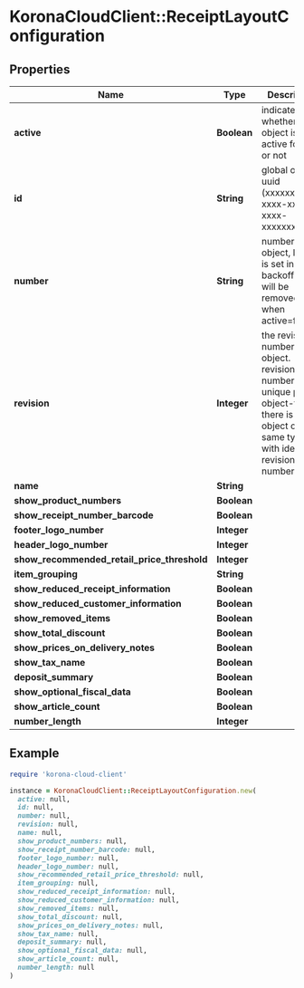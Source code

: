 # KoronaCloudClient::ReceiptLayoutConfiguration

## Properties

| Name | Type | Description | Notes |
| ---- | ---- | ----------- | ----- |
| **active** | **Boolean** | indicates whether the object is active for use or not | [optional][readonly] |
| **id** | **String** | global object uuid (xxxxxxxx-xxxx-xxxx-xxxx-xxxxxxxxxxxx) | [optional] |
| **number** | **String** | number of the object, like it is set in backoffice; will be removed when active&#x3D;false | [optional] |
| **revision** | **Integer** | the revision number of the object. revision numbers are unique per object-type. there is is no object of the same type with identical revision numbers. | [optional][readonly] |
| **name** | **String** |  | [optional] |
| **show_product_numbers** | **Boolean** |  | [optional] |
| **show_receipt_number_barcode** | **Boolean** |  | [optional] |
| **footer_logo_number** | **Integer** |  | [optional] |
| **header_logo_number** | **Integer** |  | [optional] |
| **show_recommended_retail_price_threshold** | **Integer** |  | [optional] |
| **item_grouping** | **String** |  | [optional] |
| **show_reduced_receipt_information** | **Boolean** |  | [optional] |
| **show_reduced_customer_information** | **Boolean** |  | [optional] |
| **show_removed_items** | **Boolean** |  | [optional] |
| **show_total_discount** | **Boolean** |  | [optional] |
| **show_prices_on_delivery_notes** | **Boolean** |  | [optional] |
| **show_tax_name** | **Boolean** |  | [optional] |
| **deposit_summary** | **Boolean** |  | [optional] |
| **show_optional_fiscal_data** | **Boolean** |  | [optional] |
| **show_article_count** | **Boolean** |  | [optional] |
| **number_length** | **Integer** |  | [optional] |

## Example

```ruby
require 'korona-cloud-client'

instance = KoronaCloudClient::ReceiptLayoutConfiguration.new(
  active: null,
  id: null,
  number: null,
  revision: null,
  name: null,
  show_product_numbers: null,
  show_receipt_number_barcode: null,
  footer_logo_number: null,
  header_logo_number: null,
  show_recommended_retail_price_threshold: null,
  item_grouping: null,
  show_reduced_receipt_information: null,
  show_reduced_customer_information: null,
  show_removed_items: null,
  show_total_discount: null,
  show_prices_on_delivery_notes: null,
  show_tax_name: null,
  deposit_summary: null,
  show_optional_fiscal_data: null,
  show_article_count: null,
  number_length: null
)
```

